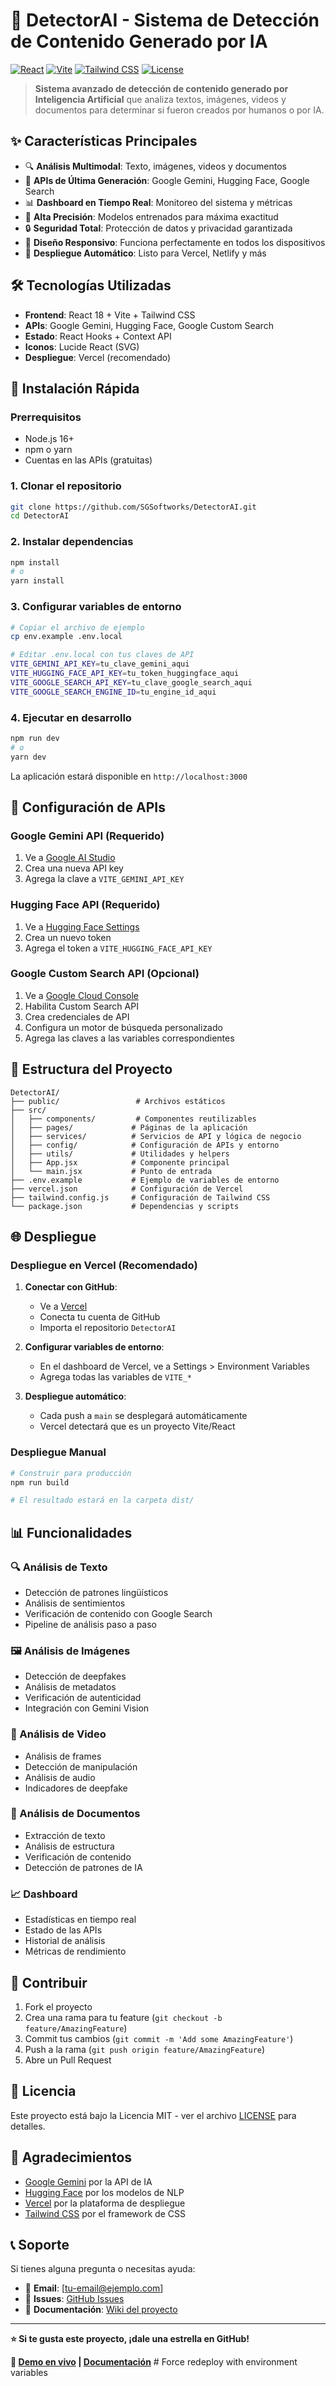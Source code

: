 # 🚀 DetectorAI - Sistema de Detección de Contenido Generado por IA

[![React](https://img.shields.io/badge/React-18.0.0-blue.svg)](https://reactjs.org/)
[![Vite](https://img.shields.io/badge/Vite-4.5.0-purple.svg)](https://vitejs.dev/)
[![Tailwind CSS](https://img.shields.io/badge/Tailwind-3.4.0-38B2AC.svg)](https://tailwindcss.com/)
[![License](https://img.shields.io/badge/License-MIT-green.svg)](LICENSE)

> **Sistema avanzado de detección de contenido generado por Inteligencia Artificial** que analiza textos, imágenes, videos y documentos para determinar si fueron creados por humanos o por IA.

## ✨ Características Principales

- 🔍 **Análisis Multimodal**: Texto, imágenes, videos y documentos
- 🤖 **APIs de Última Generación**: Google Gemini, Hugging Face, Google Search
- 📊 **Dashboard en Tiempo Real**: Monitoreo del sistema y métricas
- 🎯 **Alta Precisión**: Modelos entrenados para máxima exactitud
- 🔒 **Seguridad Total**: Protección de datos y privacidad garantizada
- 📱 **Diseño Responsivo**: Funciona perfectamente en todos los dispositivos
- 🚀 **Despliegue Automático**: Listo para Vercel, Netlify y más

## 🛠️ Tecnologías Utilizadas

- **Frontend**: React 18 + Vite + Tailwind CSS
- **APIs**: Google Gemini, Hugging Face, Google Custom Search
- **Estado**: React Hooks + Context API
- **Iconos**: Lucide React (SVG)
- **Despliegue**: Vercel (recomendado)

## 🚀 Instalación Rápida

### Prerrequisitos

- Node.js 16+
- npm o yarn
- Cuentas en las APIs (gratuitas)

### 1. Clonar el repositorio

```bash
git clone https://github.com/SGSoftworks/DetectorAI.git
cd DetectorAI
```

### 2. Instalar dependencias

```bash
npm install
# o
yarn install
```

### 3. Configurar variables de entorno

```bash
# Copiar el archivo de ejemplo
cp env.example .env.local

# Editar .env.local con tus claves de API
VITE_GEMINI_API_KEY=tu_clave_gemini_aqui
VITE_HUGGING_FACE_API_KEY=tu_token_huggingface_aqui
VITE_GOOGLE_SEARCH_API_KEY=tu_clave_google_search_aqui
VITE_GOOGLE_SEARCH_ENGINE_ID=tu_engine_id_aqui
```

### 4. Ejecutar en desarrollo

```bash
npm run dev
# o
yarn dev
```

La aplicación estará disponible en `http://localhost:3000`

## 🔑 Configuración de APIs

### Google Gemini API (Requerido)

1. Ve a [Google AI Studio](https://makersuite.google.com/app/apikey)
2. Crea una nueva API key
3. Agrega la clave a `VITE_GEMINI_API_KEY`

### Hugging Face API (Requerido)

1. Ve a [Hugging Face Settings](https://huggingface.co/settings/tokens)
2. Crea un nuevo token
3. Agrega el token a `VITE_HUGGING_FACE_API_KEY`

### Google Custom Search API (Opcional)

1. Ve a [Google Cloud Console](https://console.cloud.google.com/)
2. Habilita Custom Search API
3. Crea credenciales de API
4. Configura un motor de búsqueda personalizado
5. Agrega las claves a las variables correspondientes

## 📁 Estructura del Proyecto

```
DetectorAI/
├── public/                 # Archivos estáticos
├── src/
│   ├── components/         # Componentes reutilizables
│   ├── pages/             # Páginas de la aplicación
│   ├── services/          # Servicios de API y lógica de negocio
│   ├── config/            # Configuración de APIs y entorno
│   ├── utils/             # Utilidades y helpers
│   ├── App.jsx            # Componente principal
│   └── main.jsx           # Punto de entrada
├── .env.example           # Ejemplo de variables de entorno
├── vercel.json            # Configuración de Vercel
├── tailwind.config.js     # Configuración de Tailwind CSS
└── package.json           # Dependencias y scripts
```

## 🌐 Despliegue

### Despliegue en Vercel (Recomendado)

1. **Conectar con GitHub**:

   - Ve a [Vercel](https://vercel.com)
   - Conecta tu cuenta de GitHub
   - Importa el repositorio `DetectorAI`

2. **Configurar variables de entorno**:

   - En el dashboard de Vercel, ve a Settings > Environment Variables
   - Agrega todas las variables de `VITE_*`

3. **Despliegue automático**:
   - Cada push a `main` se desplegará automáticamente
   - Vercel detectará que es un proyecto Vite/React

### Despliegue Manual

```bash
# Construir para producción
npm run build

# El resultado estará en la carpeta dist/
```

## 📊 Funcionalidades

### 🔍 Análisis de Texto

- Detección de patrones lingüísticos
- Análisis de sentimientos
- Verificación de contenido con Google Search
- Pipeline de análisis paso a paso

### 🖼️ Análisis de Imágenes

- Detección de deepfakes
- Análisis de metadatos
- Verificación de autenticidad
- Integración con Gemini Vision

### 🎥 Análisis de Video

- Análisis de frames
- Detección de manipulación
- Análisis de audio
- Indicadores de deepfake

### 📄 Análisis de Documentos

- Extracción de texto
- Análisis de estructura
- Verificación de contenido
- Detección de patrones de IA

### 📈 Dashboard

- Estadísticas en tiempo real
- Estado de las APIs
- Historial de análisis
- Métricas de rendimiento

## 🤝 Contribuir

1. Fork el proyecto
2. Crea una rama para tu feature (`git checkout -b feature/AmazingFeature`)
3. Commit tus cambios (`git commit -m 'Add some AmazingFeature'`)
4. Push a la rama (`git push origin feature/AmazingFeature`)
5. Abre un Pull Request

## 📝 Licencia

Este proyecto está bajo la Licencia MIT - ver el archivo [LICENSE](LICENSE) para detalles.

## 🙏 Agradecimientos

- [Google Gemini](https://ai.google.dev/) por la API de IA
- [Hugging Face](https://huggingface.co/) por los modelos de NLP
- [Vercel](https://vercel.com/) por la plataforma de despliegue
- [Tailwind CSS](https://tailwindcss.com/) por el framework de CSS

## 📞 Soporte

Si tienes alguna pregunta o necesitas ayuda:

- 📧 **Email**: [tu-email@ejemplo.com]
- 🐛 **Issues**: [GitHub Issues](https://github.com/SGSoftworks/DetectorAI/issues)
- 📖 **Documentación**: [Wiki del proyecto](https://github.com/SGSoftworks/DetectorAI/wiki)

---

**⭐ Si te gusta este proyecto, ¡dale una estrella en GitHub!**

**🔗 [Demo en vivo](https://detector-ai.vercel.app) | [Documentación](https://github.com/SGSoftworks/DetectorAI/wiki)**
#   F o r c e   r e d e p l o y   w i t h   e n v i r o n m e n t   v a r i a b l e s  
 
